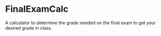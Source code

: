 # FinalExamCalc
A calculator to determine the grade needed on the final exam to get your desired grade in class.
